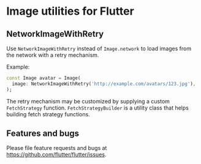 # Image utilities for Flutter

## NetworkImageWithRetry

Use `NetworkImageWithRetry` instead of `Image.network` to load images from the
network with a retry mechanism.

Example:

<?code-excerpt "example/lib/readme_excerpts.dart (NetworkImageWithRetry)"?>
```dart
const Image avatar = Image(
  image: NetworkImageWithRetry('http://example.com/avatars/123.jpg'),
);
```

The retry mechanism may be customized by supplying a custom `FetchStrategy`
function. `FetchStrategyBuilder` is a utility class that helps building fetch
strategy functions.

## Features and bugs

Please file feature requests and bugs at https://github.com/flutter/flutter/issues.
